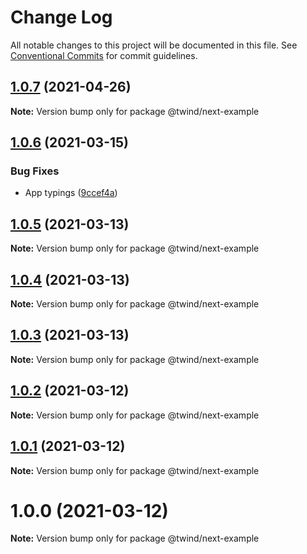 # Change Log

All notable changes to this project will be documented in this file.
See [Conventional Commits](https://conventionalcommits.org) for commit guidelines.

## [1.0.7](https://github.com/tw-in-js/use-twind-with/compare/@twind/next-example@1.0.6...@twind/next-example@1.0.7) (2021-04-26)

**Note:** Version bump only for package @twind/next-example

## [1.0.6](https://github.com/tw-in-js/use-twind-with/compare/@twind/next-example@1.0.5...@twind/next-example@1.0.6) (2021-03-15)

### Bug Fixes

- App typings ([9ccef4a](https://github.com/tw-in-js/use-twind-with/commit/9ccef4af1a556c52ecfd826f4884400ac6fa0b07))

## [1.0.5](https://github.com/tw-in-js/use-twind-with/compare/@twind/next-example@1.0.4...@twind/next-example@1.0.5) (2021-03-13)

**Note:** Version bump only for package @twind/next-example

## [1.0.4](https://github.com/tw-in-js/use-twind-with/compare/@twind/next-example@1.0.3...@twind/next-example@1.0.4) (2021-03-13)

**Note:** Version bump only for package @twind/next-example

## [1.0.3](https://github.com/tw-in-js/use-twind-with/compare/@twind/next-example@1.0.2...@twind/next-example@1.0.3) (2021-03-13)

**Note:** Version bump only for package @twind/next-example

## [1.0.2](https://github.com/tw-in-js/use-twind-with/compare/@twind/next-example@1.0.1...@twind/next-example@1.0.2) (2021-03-12)

**Note:** Version bump only for package @twind/next-example

## [1.0.1](https://github.com/tw-in-js/use-twind-with/compare/@twind/next-example@1.0.0...@twind/next-example@1.0.1) (2021-03-12)

**Note:** Version bump only for package @twind/next-example

# 1.0.0 (2021-03-12)

**Note:** Version bump only for package @twind/next-example
